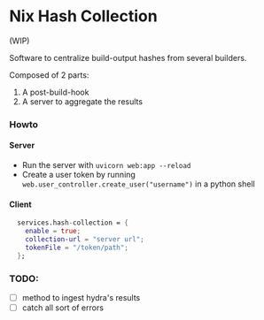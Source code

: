 Nix Hash Collection
===============================

(WIP)

Software to centralize build-output hashes from several builders.

Composed of 2 parts:
1) A post-build-hook
2) A server to aggregate the results

### Howto

#### Server

- Run the server with `uvicorn web:app --reload`
- Create a user token by running `web.user_controller.create_user("username")` in a python shell

#### Client

```nix
  services.hash-collection = {
    enable = true;
    collection-url = "server url";
    tokenFile = "/token/path";
  };
```


### TODO:
- [ ] method to ingest hydra's results
- [ ] catch all sort of errors
